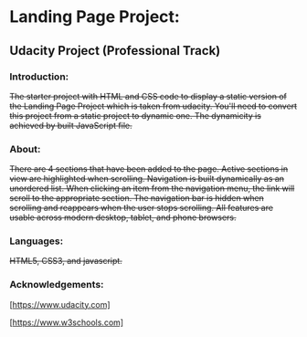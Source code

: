 # Landing Page Project:
## Udacity Project (Professional Track)
 
### Introduction:

 ~~The starter project with HTML and CSS code to display a static version of the Landing Page Project which is taken from udacity. You'll need to convert this project from a static project to dynamic one. The dynamicity is achieved by built JavaScript file.~~

### About:

 ~~There are 4 sections that have been added to the page. Active sections in view are highlighted when scrolling. Navigation is built dynamically as an unordered list. When clicking an item from the navigation menu, the link will scroll to the appropriate section. The navigation bar is hidden when scrolling and reappears when the user stops scrolling. All features are usable across modern desktop, tablet, and phone browsers.~~

### Languages:

 ~~HTML5, CSS3, and javascript.~~

### Acknowledgements:

[https://www.udacity.com]

[https://www.w3schools.com] 
